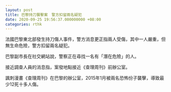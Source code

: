 ```yaml
---
layout: post
title: 巴黎持刀襲擊案　警方扣留兩名疑犯
date: 2020-09-25 19:56:37.000000000 +08:00
categories: rthk
---
```


法國巴黎東北部發生持刀傷人事件，警方消息更正指兩人受傷，其中一人嚴重，但無生命危險，警方扣留兩名疑犯。

巴黎副市長在社交網站說，警察正在尋找一名有「潛在危險」的人。

接近調查人員的消息指，案發地點接近《查理周刊》前辦公室。

諷刺漫畫《查理周刊》在巴黎的辦公室，2015年1月被兩名恐怖份子襲擊，導致最少12死十多人傷。
